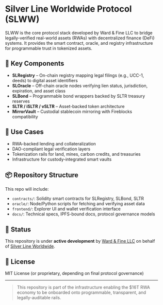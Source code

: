 # Silver Line Worldwide Protocol (SLWW)

SLWW is the core protocol stack developed by Ward & Fine LLC to bridge legally-verified real-world assets (RWAs) with decentralized finance (DeFi) systems. It provides the smart contract, oracle, and registry infrastructure for programmable trust in tokenized assets.

## 🔹 Key Components

- **SLRegistry** – On-chain registry mapping legal filings (e.g., UCC-1, deeds) to digital asset identifiers
- **SLOracle** – Off-chain oracle nodes verifying lien status, jurisdiction, expiration, and asset class
- **SLBond** – Programmable bond wrappers backed by SLTR treasury reserves
- **SLTR / iSLTR / vSLTR** – Asset-backed token architecture
- **MirrorVault** – Custodial stablecoin mirroring with Fireblocks compatibility

## 💼 Use Cases

- RWA-backed lending and collateralization
- DAO-compliant legal verification layers
- Tokenization rails for land, mines, carbon credits, and treasuries
- Infrastructure for custody-integrated smart vaults

## 📦 Repository Structure

This repo will include:
- `contracts/`: Solidity smart contracts for SLRegistry, SLBond, SLTR
- `oracle/`: Node/Python scripts for fetching and verifying asset data
- `frontend/`: Explorer UI and wallet verification interface
- `docs/`: Technical specs, IPFS-bound docs, protocol governance models

## 🚧 Status

This repository is under **active development** by [Ward & Fine LLC](https://www.linkedin.com/company/wardandfine) on behalf of [Silver Line Worldwide](#).

## 📄 License

MIT License (or proprietary, depending on final protocol governance)

---

> This repository is part of the infrastructure enabling the $16T RWA economy to be onboarded onto programmable, transparent, and legally-auditable rails.
